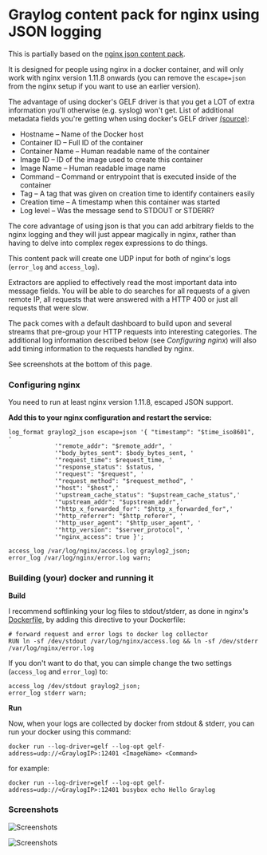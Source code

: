 # Graylog content pack for nginx using JSON logging

This is partially based on the [nginx json content pack](https://github.com/petestorey26/graylog-content-pack-nginx-json).

It is designed for people using nginx in a docker container, and will only work with nginx version 1.11.8 onwards (you can remove the `escape=json` from the nginx setup if you want to use an earlier version).

The advantage of using docker's GELF driver is that you get a LOT of extra information you'll otherwise (e.g. syslog) won't get.
List of additional metadata fields you're getting when using docker's GELF driver [(source)](https://www.graylog.org/post/centralized-docker-container-logging-with-native-graylog-integration):
 
 * Hostname – Name of the Docker host
 * Container ID – Full ID of the container
 * Container Name – Human readable name of the container
 * Image ID – ID of the image used to create this container
 * Image Name – Human readable image name
 * Command – Command or entrypoint that is executed inside of the container
 * Tag – A tag that was given on creation time to identify containers easily
 * Creation time – A timestamp when this container was started
 * Log level – Was the message send to STDOUT or STDERR?
 
The core advantage of using json is that you can add arbitrary fields to the nginx logging and they will just appear magically in nginx, rather than having to delve into complex regex expressions to do things.

This content pack will create one UDP input for both of nginx's logs (`error_log` and `access_log`). 

Extractors are applied to effectively read the most important data into message fields. 
You will be able to do searches for all requests of a given remote IP, all requests that were answered with a HTTP 400 or just all requests that were slow.

The pack comes with a default dashboard to build upon and several streams that pre-group your HTTP requests into interesting categories. The additional log information described below (see *Configuring nginx*) will also add timing information to the requests handled by nginx.

See screenshots at the bottom of this page.

### Configuring nginx

You need to run at least nginx version 1.11.8, escaped JSON support.

**Add this to your nginx configuration and restart the service:**

    log_format graylog2_json escape=json '{ "timestamp": "$time_iso8601", '
                 '"remote_addr": "$remote_addr", '
                 '"body_bytes_sent": $body_bytes_sent, '
                 '"request_time": $request_time, '
                 '"response_status": $status, '
                 '"request": "$request", '
                 '"request_method": "$request_method", '
                 '"host": "$host",'
                 '"upstream_cache_status": "$upstream_cache_status",'
                 '"upstream_addr": "$upstream_addr",'
                 '"http_x_forwarded_for": "$http_x_forwarded_for",'
                 '"http_referrer": "$http_referer", '
                 '"http_user_agent": "$http_user_agent", '
                 '"http_version": "$server_protocol", '
                 '"nginx_access": true }';

    access_log /var/log/nginx/access.log graylog2_json;
    error_log /var/log/nginx/error.log warn;


### Building (your) docker and running it
**Build**

I recommend softlinking your log files to stdout/stderr, as done in nginx's [Dockerfile](https://github.com/nginxinc/docker-nginx/blob/8921999083def7ba43a06fabd5f80e4406651353/mainline/jessie/Dockerfile#L21-L23), by adding this directive to your Dockerfile:

    # forward request and error logs to docker log collector
    RUN ln -sf /dev/stdout /var/log/nginx/access.log && ln -sf /dev/stderr /var/log/nginx/error.log
    
If you don't want to do that, you can simple change the two settings (`access_log` and `error_log`) to:

    access_log /dev/stdout graylog2_json;
    error_log stderr warn;

**Run**

Now, when your logs are collected by docker from stdout & stderr, you can run your docker using this command:

    docker run --log-driver=gelf --log-opt gelf-address=udp://<GraylogIP>:12401 <ImageName> <Command>
    
for example:

    docker run --log-driver=gelf --log-opt gelf-address=udp://<GraylogIP>:12401 busybox echo Hello Graylog
        
### Screenshots
![Screenshots](http://i63.tinypic.com/ohrei8.jpg)

![Screenshots](https://s3.amazonaws.com/graylog2public/images/contentpack-nginx-2.png)
